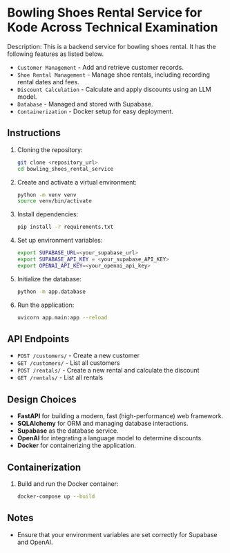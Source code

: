 # Bowling Shoes Rental Service for Kode Across Technical Examination

Description: This is a backend service for bowling shoes rental. It has the following
features as listed below.

- `Customer Management` - Add and retrieve customer records.
- `Shoe Rental Management` - Manage shoe rentals, including recording rental dates and fees.
- `Discount Calculation` - Calculate and apply discounts using an LLM model.
- `Database` - Managed and stored with Supabase.
- `Containerization` - Docker setup for easy deployment.

## Instructions

1. Cloning the repository:
    ```sh
    git clone <repository_url>
    cd bowling_shoes_rental_service
    ```
2. Create and activate a virtual environment:
    ```sh
    python -m venv venv
    source venv/bin/activate
    ```
3. Install dependencies:
    ```sh
    pip install -r requirements.txt
    ```
4. Set up environment variables:
    ```sh
    export SUPABASE_URL=<your_supabase_url>
   export SUPABASE_API_KEY = <your_supabase_API_KEY>
    export OPENAI_API_KEY=<your_openai_api_key>
    ```
5. Initialize the database:
    ```sh
    python -m app.database
    ```
6. Run the application:
    ```sh
    uvicorn app.main:app --reload
    ```
   
## API Endpoints

- `POST /customers/` - Create a new customer
- `GET /customers/` - List all customers
- `POST /rentals/` - Create a new rental and calculate the discount
- `GET /rentals/` - List all rentals

## Design Choices

- **FastAPI** for building a modern, fast (high-performance) web framework.
- **SQLAlchemy** for ORM and managing database interactions.
- **Supabase** as the database service.
- **OpenAI** for integrating a language model to determine discounts.
- **Docker** for containerizing the application.

## Containerization

1. Build and run the Docker container:
    ```sh
    docker-compose up --build
    ```

## Notes

- Ensure that your environment variables are set correctly for Supabase and OpenAI.
